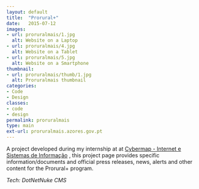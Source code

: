 ```yaml
---
layout: default
title:  "Prorural+"
date:   2015-07-12
images: 
- url: proruralmais/1.jpg
  alt: Website on a Laptop
- url: proruralmais/4.jpg
  alt: Website on a Tablet
- url: proruralmais/5.jpg
  alt: Website on a Smartphone
thumbnail:
- url: proruralmais/thumb/1.jpg
  alt: Proruralmais thumbnail
categories:
- Code
- Design
classes:
- code
- design
permalink: proruralmais
type: main
ext-url: proruralmais.azores.gov.pt
---
```

A project developed during my internship at at <a href="http://cybermap.pt/" title="Cybermap Homepage" target="_blank">Cybermap - Internet e Sistemas de Informação</a> , this project page provides specific information/documents and official press releases, news, alerts and other content for the Prorural+ program.

*Tech: DotNetNuke CMS*